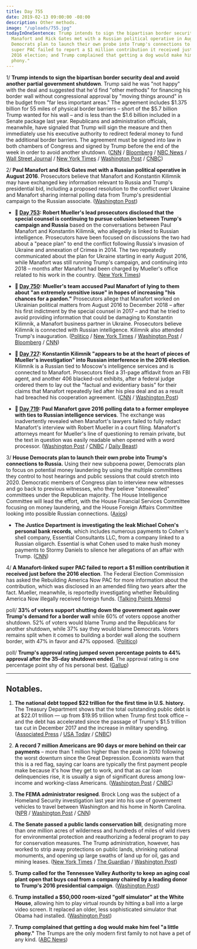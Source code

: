 ```yaml
---
title: Day 755
date: 2019-02-13 09:00:00 -08:00
description: Other methods.
image: "/uploads/755.jpg"
todayInOneSentence: Trump intends to sign the bipartisan border security deal; Paul
  Manafort and Rick Gates met with a Russian political operative in August 2016; House
  Democrats plan to launch their own probe into Trump's connections to Russia; a Manafort-linked
  super PAC failed to report a $1 million contribution it received just before the
  2016 election; and Trump complained that getting a dog would make him feel "a little
  phony."
---
```


1/ **Trump intends to sign the bipartisan border security deal and avoid another partial government shutdown**. Trump said he was "not happy" with the deal and suggested that he'd find "other methods" for financing his border wall without congressional approval by "moving things around" in the budget from "far less important areas." The agreement includes $1.375 billion for 55 miles of physical border barriers – short of the $5.7 billion Trump wanted for his wall – and is less than the $1.6 billion included in a Senate package last year. Republicans and administration officials, meanwhile, have signaled that Trump will sign the measure and then immediately use his executive authority to redirect federal money to fund the additional border barriers. The agreement must be signed into law in both chambers of Congress and signed by Trump before the end of the week in order to avoid another shutdown. ([CNN](https://www.cnn.com/2019/02/13/politics/trump-border-security-deal/index.html) / [Bloomberg](https://www.bloomberg.com/news/articles/2019-02-13/trump-edges-toward-taking-shutdown-averting-border-deal) / [NBC News](https://www.nbcnews.com/politics/donald-trump/trump-likely-sign-deal-keep-government-open-doesn-t-include-n970951) / [Wall Street Journal](https://www.wsj.com/articles/trump-is-expected-to-sign-border-security-deal-11550064070?) / [New York Times](https://www.nytimes.com/2019/02/12/us/politics/border-wall-deal.html) / [Washington Post](https://www.washingtonpost.com/politics/lawmakers-rush-to-resolve-last-minute-snags-in-spending-bill-as-shutdown-looms/2019/02/13/3f9b33e6-2f91-11e9-8ad3-9a5b113ecd3c_story.html) / [CNBC](https://www.cnbc.com/2019/02/13/trump-wont-commit-to-signing-border-security-deal-ahead-of-shutdown.html))

2/ **Paul Manafort and Rick Gates met with a Russian political operative in August 2016**. Prosecutors believe that Manafort and Konstantin Kilimnik may have exchanged key information relevant to Russia and Trump's presidential bid, including a proposed resolution to the conflict over Ukraine and Manafort sharing internal polling data from Trump's presidential campaign to the Russian associate. ([Washington Post](https://www.washingtonpost.com/politics/how-manaforts-2016-meeting-with-a-russian-employee-at-new-york-cigar-club-goes-to-the-heart-of-muellers-probe/2019/02/12/655f84dc-2d67-11e9-8ad3-9a5b113ecd3c_story.html))

* **📌 [Day 753](https://whatthefuckjusthappenedtoday.com/2019/02/11/day-753/#5-robert-muellers-lead-prosecutors-d): Robert Mueller's lead prosecutors disclosed that the special counsel is continuing to pursue collusion between Trump's campaign and Russia** based on the conversations between Paul Manafort and Konstantin Kilimnik, who allegedly is linked to Russian intelligence. Prosecutors have been focused on discussions the two had about a "peace plan" to end the conflict following Russia's invasion of Ukraine and annexation of Crimea in 2014. The two repeatedly communicated about the plan for Ukraine starting in early August 2016, while Manafort was still running Trump's campaign, and continuing into 2018 – months after Manafort had been charged by Mueller's office related to his work in the country. ([New York Times](https://www.nytimes.com/2019/02/10/us/politics/manafort-mueller-russia-inquiry.html))

* **📌 [Day 750](https://whatthefuckjusthappenedtoday.com/2019/02/08/day-750/#2-muellers-team-accused-paul-manafor): Mueller's team accused Paul Manafort of lying to them about "an extremely sensitive issue" in hopes of increasing "his chances for a pardon."** Prosecutors allege that Manafort worked on Ukrainian political matters from August 2016 to December 2018 – after his first indictment by the special counsel in 2017 – and that he tried to avoid providing information that could be damaging to Konstantin Kilimnik, a Manafort business partner in Ukraine. Prosecutors believe Kilimnik is connected with Russian intelligence. Kilimnik also attended Trump's inauguration. ([Politico](https://www.politico.com/story/2019/02/07/mueller-investigation-paul-manafort-1157977) / [New York Times](https://www.nytimes.com/2019/02/07/us/politics/manafort-pardon-russia-inquiry.html) / [Washington Post](https://www.washingtonpost.com/local/legal-issues/prosecutors-manafort-continued-ukraine-work-in-2018-and-key-russian-aide-came-to-trump-inauguration/2019/02/07/a0210b96-2a50-11e9-b2fc-721718903bfc_story.html) / [Bloomberg](https://www.bloomberg.com/news/articles/2019-02-07/gates-told-mueller-about-sharing-polling-data-transcript-shows) / [CNN](https://www.cnn.com/2019/02/07/politics/paul-manafort-hearing-kilimnik/index.html))

* **📌 [Day 727](https://whatthefuckjusthappenedtoday.com/2019/01/16/day-727/): Konstantin Kilimnik "appears to be at the heart of pieces of Mueller's investigation" into Russian interference in the 2016 election**. Kilimnik is a Russian tied to Moscow's intelligence services and is connected to Manafort. Prosecutors filed a 31-page affidavit from an FBI agent, and another 406 blacked-out exhibits, after a federal judge ordered them to lay out the "factual and evidentiary basis" for their claims that Manafort repeatedly lied after his plea deal and as a result had breached his cooperation agreement. ([CNN](https://www.cnn.com/2019/01/15/politics/mueller-kilimnik-manafort/index.html) / [Washington Post](https://www.washingtonpost.com/local/legal-issues/new-court-filing-indicates-prosecutors-have-extensive-details-on-paul-manafort-actions-not-yet-made-public/2019/01/15/6dc6da72-1817-11e9-9ebf-c5fed1b7a081_story.html))

* **📌 [Day 719](https://whatthefuckjusthappenedtoday.com/2019/01/08/day-719/#2-paul-manafort-gave-2016-polling-da): Paul Manafort gave 2016 polling data to a former employee with ties to Russian intelligence services**. The exchange was inadvertently revealed when Manafort's lawyers failed to fully redact Manafort's interview with Robert Mueller in a court filing. Manafort's attorneys meant for Mueller's line of questioning to remain private, but the text in question was easily readable when opened with a word processor. ([Washington Post](https://www.washingtonpost.com/local/legal-issues/paul-manafort-shared-2016-polling-data-with-russian-employee-according-to-court-filing/2019/01/08/3f562ad8-12b0-11e9-803c-4ef28312c8b9_story.html) / [CNBC](https://www.cnbc.com/2019/01/08/mueller-accused-manafort-of-lying-about-sharing-polling-data-with-spy.html) / [Daily Beast](https://www.thedailybeast.com/manafort-suggests-he-gave-suspected-russian-spy-2016-polling-data))

3/ **House Democrats plan to launch their own probe into Trump's connections to Russia.** Using their new subpoena power, Democrats plan to focus on potential money laundering by using the multiple committees they control to host hearings and public sessions that could stretch into 2020. Democratic members of Congress plan to interview new witnesses and go back to previous witnesses, who they believe "stonewalled" committees under the Republican majority. The House Intelligence Committee will lead the effort, with the House Financial Services Committee focusing on money laundering, and the House Foreign Affairs Committee looking into possible Russian connections. ([Axios](https://www.axios.com/house-democrats-donald-trump-russia-investigation-05918127-c77a-424d-a805-cde8e67bffe9.html))

* **The Justice Department is investigating the leak Michael Cohen's personal bank records**, which includes numerous payments to Cohen's shell company, Essential Consultants LLC, from a company linked to a Russian oligarch. Essential is what Cohen used to make hush money payments to Stormy Daniels to silence her allegations of an affair with Trump. ([CNN](https://www.cnn.com/2019/02/13/politics/michael-cohen-personal-bank-records-charges/index.html))

4/ **A Manafort-linked super PAC failed to report a $1 million contribution it received just before the 2016 election**. The Federal Election Commission has asked the Rebuilding America Now PAC for more information about the contribution, which was disclosed in an amended filing two years after the fact. Mueller, meanwhile, is reportedly investigating whether Rebuilding America Now illegally received foreign funds. ([Talking Points Memo](https://talkingpointsmemo.com/muckraker/manafort-linked-pac-failed-to-report-1-million-and-the-fec-wants-to-know-why))

poll/ **33% of voters support shutting down the government again over Trump's demand for a border wall** while 60% of voters oppose another shutdown. 52% of voters would blame Trump and the Republicans for another shutdown, while 37% say they would blame Democrats. Voters remains split when it comes to building a border wall along the southern border, with 47% in favor and 47% opposed. ([Politico](https://www.politico.com/story/2019/02/13/poll-voters-shutdown-border-wall-1166401))

poll/ **Trump's approval rating jumped seven percentage points to 44% approval after the 35-day shutdown ended**. The approval rating is one percentage point shy of his personal best. ([Gallup](https://news.gallup.com/poll/246662/trump-approval-economic-confidence-rebound.aspx))

---

## Notables.

1. **The national debt topped $22 trillion for the first time in U.S. history.** The Treasury Department shows that the total outstanding public debt is at $22.01 trillion — up from $19.95 trillion when Trump first took office – and the debt has accelerated since the passage of Trump's $1.5 trillion tax cut in December 2017 and the increase in military spending. ([Associated Press](https://apnews.com/91b54fd7207c45eb93523567152e43dc) / [USA Today](https://www.usatoday.com/story/news/politics/2019/02/12/national-debt-tops-22-trillion-first-time-ever/2849978002/) / [CNBC](https://www.cnbc.com/2019/02/13/that-22-trillion-national-debt-number-is-huge-but-heres-what-it-really-means.html))

2. **A record 7 million Americans are 90 days or more behind on their car payments** – more than 1 million higher than the peak in 2010 following the worst downturn since the Great Depression. Economists warn that this is a red flag, saying car loans are typically the first payment people make because it's how they get to work, and that as car loan delinquencies rise, it is usually a sign of significant duress among low-income and working-class Americans. ([Washington Post](https://www.washingtonpost.com/business/2019/02/12/record-million-americans-are-months-behind-their-car-payments-red-flag-economy/) / [CNBC](https://www.cnbc.com/2019/02/12/a-record-number-of-americans-are-90-days-behind-on-their-car-payments.html))

3. **The FEMA administrator resigned**. Brock Long was the subject of a Homeland Security investigation last year into his use of government vehicles to travel between Washington and his home in North Carolina. ([NPR](https://www.npr.org/2019/02/13/694444978/fema-administrator-brock-long-says-he-will-step-down) / [Washington Post](https://www.washingtonpost.com/nation/2019/02/13/brock-long-resigns-fema-administrator/) / [CNN](https://www.cnn.com/2019/02/13/politics/brock-long-fema/index.html))

4. **The Senate passed a public lands conservation bill**, designating more than one million acres of wilderness and hundreds of miles of wild rivers for environmental protection and reauthorizing a federal program to pay for conservation measures. The Trump administration, however, has worked to strip away protections on public lands, shrinking national monuments, and opening up large swaths of land up for oil, gas and mining leases. ([New York Times](https://www.nytimes.com/2019/02/12/climate/senate-conservation-bill.html) / [The Guardian](https://www.theguardian.com/environment/2019/feb/13/senate-bill-public-lands-national-parks-expanded) / [Washington Post](https://www.washingtonpost.com/climate-environment/2019/02/12/senate-just-passed-decades-biggest-public-lands-package-heres-whats-it/))

5. **Trump called for the Tennessee Valley Authority to keep an aging coal plant open that buys coal from a company chaired by a leading donor to Trump's 2016 presidential campaign**. ([Washington Post](https://www.washingtonpost.com/business/economy/trump-urges-tennessee-valley-authority-to-keep-open-49-year-old-coal-plant/2019/02/12/6fa1810c-2ed9-11e9-813a-0ab2f17e305b_story.html))

6. **Trump installed a $50,000 room-sized "golf simulator" at the White House**, allowing him to play virtual rounds by hitting a ball into a large video screen. It replaced an older, less sophisticated simulator that Obama had installed. ([Washington Post](https://www.washingtonpost.com/politics/president-trump-installed-a-room-sized-golf-simulator-at-white-house/2019/02/13/ed3f6d5c-2e45-11e9-813a-0ab2f17e305b_story.html))

7. **Trump complained that getting a dog would make him feel "a little phony."** The Trumps are the only modern first family to not have a pet of any kind. ([ABC News](https://abcnews.go.com/Politics/president-trump-feel-phony-dog/story?id=61018468))